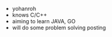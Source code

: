 - yohanroh
- knows C/C++
- aiming to learn JAVA, GO
- will do some problem solving posting
<!---
noyo0426/noyo0426 is a ✨ special ✨ repository because its `README.md` (this file) appears on your GitHub profile.
You can click the Preview link to take a look at your changes.
--->

